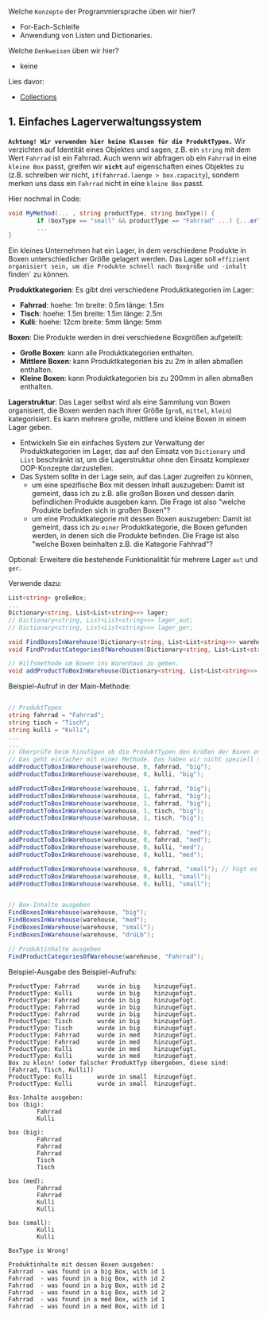 Welche ``Konzepte`` der Programmiersprache üben wir hier?
* For-Each-Schleife
* Anwendung von Listen und Dictionaries.

Welche ``Denkweisen`` üben wir hier?
* keine

Lies davor:
* [Collections](https://github.com/MrStrelow/BBRZ/blob/main/JET/modul_1_c%23_basics/L03CollectionsTreesAndEnumerators/L03CollectionsTreesAndEnumerators/L03.0ListenUndDictionaries.md)

## 1. Einfaches Lagerverwaltungssystem
**`Achtung! Wir verwenden hier keine Klassen für die ProduktTypen.`** Wir verzichten auf Identität eines Objektes und sagen, z.B. ein `string` mit dem Wert `Fahrrad` ist ein Fahrrad.
Auch wenn wir abfragen ob ein `Fahrrad` in eine `kleine Box` passt, greifen wir **`nicht`** auf eigenschaften eines Objektes zu (z.B. schreiben wir nicht, `if(fahrrad.laenge > box.capacity`), sondern merken uns dass ein `Fahrrad` nicht in eine `kleine Box` passt.

Hier nochmal in Code:
```csharp
void MyMethod(... , string productType, string boxType)) {
        if (boxType == "small" && productType == "Fahrrad" ...) {...erlaube keinen Zugriff auf die Box...}
        ...
}
```

Ein kleines Unternehmen hat ein Lager, in dem verschiedene Produkte in Boxen unterschiedlicher Größe gelagert werden. Das Lager soll `effizient organisiert sein, um die Produkte schnell nach Boxgröße und -inhalt `finden` zu können.

**Produktkategorien**: Es gibt drei verschiedene Produktkategorien im Lager:
   - **Fahrrad**: hoehe: 1m breite: 0.5m länge: 1.5m
   - **Tisch**: hoehe: 1.5m breite: 1.5m länge: 2.5m
   - **Kulli**: hoehe: 12cm breite: 5mm länge: 5mm

**Boxen**: Die Produkte werden in drei verschiedene Boxgrößen aufgeteilt:
   - **Große Boxen**: kann alle Produktkategorien enthalten.
   - **Mittlere Boxen**: kann Produktkategorien bis zu 2m in allen abmaßen enthalten.
   - **Kleine Boxen**: kann Produktkategorien bis zu 200mm in allen abmaßen enthalten.


**Lagerstruktur**: Das Lager selbst wird als eine Sammlung von Boxen organisiert, die Boxen werden nach ihrer Größe (`groß`, `mittel`, `klein`) kategorisiert.
Es kann mehrere große, mittlere und kleine Boxen in einem Lager geben.

- Entwickeln Sie ein einfaches System zur Verwaltung der Produktkategorien im Lager, das auf den Einsatz von `Dictionary` und `List` beschränkt ist, um die Lagerstruktur ohne den Einsatz komplexer OOP-Konzepte darzustellen. 
- Das System sollte in der Lage sein, auf das Lager zugreifen zu können,
  -  um eine spezifische Box mit dessen Inhalt auszugeben: Damit ist gemeint, dass ich zu z.B. alle großen Boxen und dessen darin befindlichen Produkte ausgeben kann. Die Frage ist also "welche Produkte befinden sich in großen Boxen"?
  -  um eine Produktkategorie mit dessen Boxen auszugeben: Damit ist gemeint, dass ich zu `einer` Produktkategorie, die Boxen gefunden werden, in denen sich die Produkte befinden. Die Frage ist also "welche Boxen beinhalten z.B. die Kategorie Fahhrad"?


Optional: Erweitere die bestehende Funktionalität für mehrere Lager `aut` und `ger`.

Verwende dazu:
```csharp
List<string> großeBox;
...
Dictionary<string, List<List<string>>> lager;
// Dictionary<string, List<List<string>>> lager_aut;
// Dictionary<string, List<List<string>>> lager_ger;

void FindBoxesInWarehouse(Dictionary<string, List<List<string>>> warehouse, string boxType) { ... }
void FindProductCategoriesOfWarehousen(Dictionary<string, List<List<string>>> warehouse, string productType) { ... }

// Hilfsmethode um Boxen ins Warenhaus zu geben.
void addProductToBoxInWarehouse(Dictionary<string, List<List<string>>> warehouse, int boxId, string productType, string destination) { ... }
```

Beispiel-Aufruf in der Main-Methode:
```csharp

// ProduktTypen
string fahrrad = "Fahrrad";
string tisch = "Tisch";
string kulli = "Kulli";
...
...
// Überprüfe beim hinufügen ob die ProduktTypen den Größen der Boxen entsprechen
// Das geht einfacher mit einer Methode. Das haben wir nicht speziell spezifiziert in der Angabe (mit Absicht!).
addProductToBoxInWarehouse(warehouse, 0, fahrrad, "big");
addProductToBoxInWarehouse(warehouse, 0, kulli, "big");

addProductToBoxInWarehouse(warehouse, 1, fahrrad, "big");
addProductToBoxInWarehouse(warehouse, 1, fahrrad, "big");
addProductToBoxInWarehouse(warehouse, 1, fahrrad, "big");
addProductToBoxInWarehouse(warehouse, 1, tisch, "big");
addProductToBoxInWarehouse(warehouse, 1, tisch, "big");

addProductToBoxInWarehouse(warehouse, 0, fahrrad, "med");
addProductToBoxInWarehouse(warehouse, 0, fahrrad, "med");
addProductToBoxInWarehouse(warehouse, 0, kulli, "med");
addProductToBoxInWarehouse(warehouse, 0, kulli, "med");

addProductToBoxInWarehouse(warehouse, 0, fahrrad, "small"); // Fügt es nicht hinzu, da eine Box welche small zu für ein Fahrrad nicht passend ist.
addProductToBoxInWarehouse(warehouse, 0, kulli, "small");
addProductToBoxInWarehouse(warehouse, 0, kulli, "small");


// Box-Inhalte ausgeben
FindBoxesInWarehouse(warehouse, "big");
FindBoxesInWarehouse(warehouse, "med");
FindBoxesInWarehouse(warehouse, "small");
FindBoxesInWarehouse(warehouse, "drüLb");

// Produktinhalte ausgeben
FindProductCategoriesOfWarehouse(warehouse, "Fahrrad");
```

Beispiel-Ausgabe des Beispiel-Aufrufs:
```
ProductType: Fahrrad     wurde in big    hinzugefügt.
ProductType: Kulli       wurde in big    hinzugefügt.
ProductType: Fahrrad     wurde in big    hinzugefügt.
ProductType: Fahrrad     wurde in big    hinzugefügt.
ProductType: Fahrrad     wurde in big    hinzugefügt.
ProductType: Tisch       wurde in big    hinzugefügt.
ProductType: Tisch       wurde in big    hinzugefügt.
ProductType: Fahrrad     wurde in med    hinzugefügt.
ProductType: Fahrrad     wurde in med    hinzugefügt.
ProductType: Kulli       wurde in med    hinzugefügt.
ProductType: Kulli       wurde in med    hinzugefügt.
Box zu klein! (oder falscher ProduktTyp übergeben, diese sind: [Fahrrad, Tisch, Kulli])
ProductType: Kulli       wurde in small  hinzugefügt.
ProductType: Kulli       wurde in small  hinzugefügt.

Box-Inhalte ausgeben:
box (big):
        Fahrrad
        Kulli

box (big):
        Fahrrad
        Fahrrad
        Fahrrad
        Tisch
        Tisch

box (med):
        Fahrrad
        Fahrrad
        Kulli
        Kulli

box (small):
        Kulli
        Kulli

BoxType is Wrong!

Produktinhalte mit dessen Boxen ausgeben:
Fahrrad  - was found in a big Box, with id 1
Fahrrad  - was found in a big Box, with id 2
Fahrrad  - was found in a big Box, with id 2
Fahrrad  - was found in a big Box, with id 2
Fahrrad  - was found in a med Box, with id 1
Fahrrad  - was found in a med Box, with id 1
```